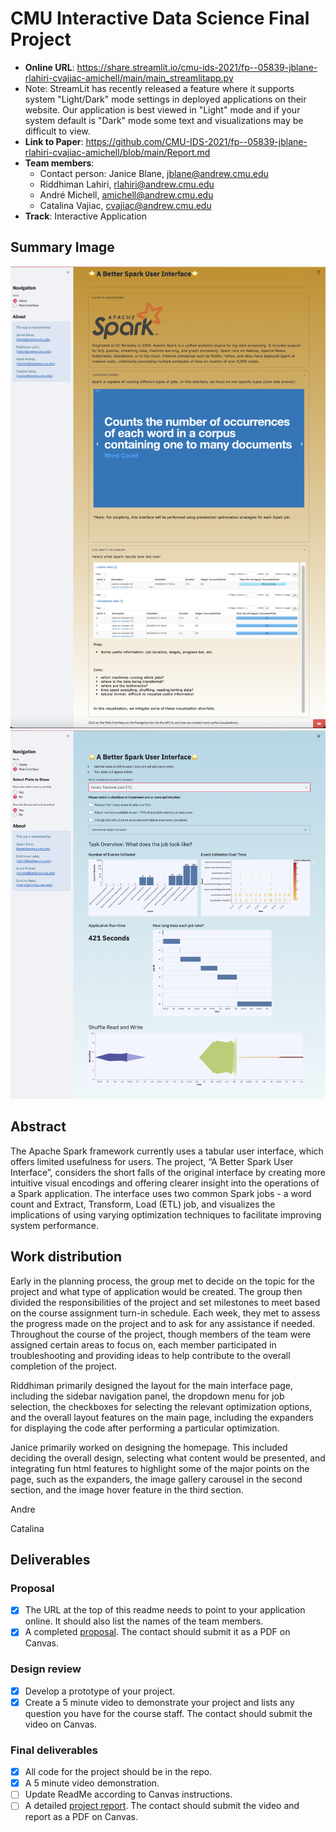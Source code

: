 # CMU Interactive Data Science Final Project

* **Online URL**:  https://share.streamlit.io/cmu-ids-2021/fp--05839-jblane-rlahiri-cvajiac-amichell/main/main_streamlitapp.py
* Note: StreamLit has recently released a feature where it supports system "Light/Dark" mode settings in deployed applications on their website.  Our application is best viewed in "Light" mode and if your system default is "Dark" mode some text and visualizations may be difficult to view.
* **Link to Paper**:  https://github.com/CMU-IDS-2021/fp--05839-jblane-rlahiri-cvajiac-amichell/blob/main/Report.md
* **Team members**:
  * Contact person: Janice Blane, jblane@andrew.cmu.edu
  * Riddhiman Lahiri, rlahiri@andrew.cmu.edu
  * André Michell, amichell@andrew.cmu.edu
  * Catalina Vajiac, cvajiac@andrew.cmu.edu
* **Track**: Interactive Application

## Summary Image
![Introduction Home Page](image_home.png)
![Main Interface Page](image_main.png)
## Abstract

The Apache Spark framework currently uses a tabular user interface, which offers limited usefulness for users. The project, “A Better Spark User Interface”, considers the short falls of the original interface by creating more intuitive visual encodings and offering clearer insight into the operations of a Spark application. The interface uses two common Spark jobs - a word count and Extract, Transform, Load (ETL) job, and visualizes the implications of using varying optimization techniques to facilitate improving system performance.

## Work distribution

Early in the planning process, the group met to decide on the topic for the project and what type of application would be created. The group then divided the responsibilities of the project and set milestones to meet based on the course assignment turn-in schedule. Each week, they met to assess the progress made on the project and to ask for any assistance if needed. Throughout the course of the project, though members of the team were assigned certain areas to focus on, each member participated in troubleshooting and providing ideas to help contribute to the overall completion of the project.

Riddhiman primarily designed the layout for the main interface page, including the sidebar navigation panel, the dropdown menu for job selection, the checkboxes for selecting the relevant optimization options, and the overall layout features on the main page, including the expanders for displaying the code after performing a particular optimization. 

Janice primarily worked on designing the homepage. This included deciding the overall design, selecting what content would be presented, and integrating fun html features to highlight some of the major points on the page, such as the expanders, the image gallery carousel in the second section, and the image hover feature in the third section.

Andre

Catalina

## Deliverables

### Proposal

- [X] The URL at the top of this readme needs to point to your application online. It should also list the names of the team members.
- [X] A completed [proposal](Proposal.md). The contact should submit it as a PDF on Canvas.

### Design review

- [X] Develop a prototype of your project.
- [X] Create a 5 minute video to demonstrate your project and lists any question you have for the course staff. The contact should submit the video on Canvas.

### Final deliverables

- [X] All code for the project should be in the repo.
- [X] A 5 minute video demonstration.
- [ ] Update ReadMe according to Canvas instructions.
- [ ] A detailed [project report](Report.md). The contact should submit the video and report as a PDF on Canvas.
